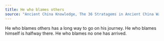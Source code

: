 ```yaml
---
title: He who blames others
source: "Ancient China Knowledge, The 36 Stratagems in Ancient China War: 三十六计"
---
```


He who blames others has a long way to go on his journey. He who blames himself is halfway there. He who blames no one has arrived.
